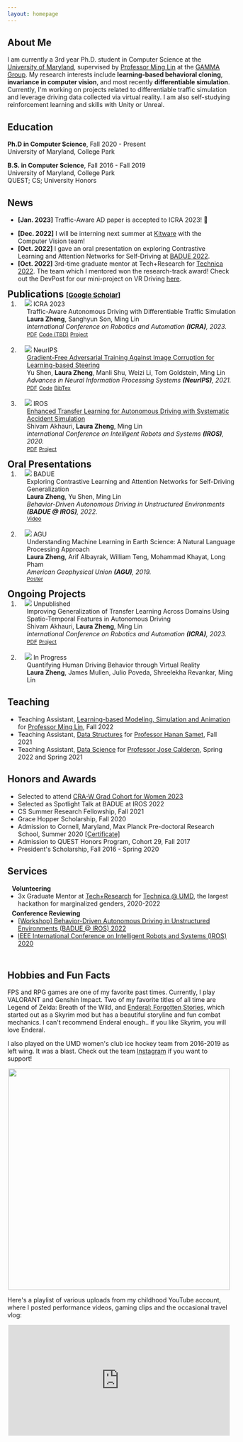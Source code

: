 ```yaml
---
layout: homepage
---
```


## About Me

I am currently a 3rd year Ph.D. student in Computer Science at the [University of Maryland](https://www.cs.umd.edu/), supervised by [Professor Ming Lin](https://www.cs.umd.edu/~lin/) at the [GAMMA Group](https://gamma.umd.edu/). My research interests include **learning-based behavioral cloning**, **invariance in computer vision**, and most recently **differentiable simulation**. Currently, I'm working on projects related to differentiable traffic simulation and leverage driving data collected via virtual reality. I am also self-studying reinforcement learning and skills with Unity or Unreal. 

<!-- <strong style="color:#e74d3c; font-weight:600">I am looking for a postdoc or research scientist position in the US and EU. I would appreciate a ping if you see a job I might fit.</strong> -->

## Education

**Ph.D in Computer Science**, Fall 2020 - Present <br>
University of Maryland, College Park <br>

**B.S. in Computer Science**, Fall 2016 - Fall 2019<br>
University of Maryland, College Park <br>
QUEST; CS; University Honors <br>

## News
- **[Jan. 2023]** Traffic-Aware AD paper is accepted to ICRA 2023! 🎉
<!-- - **[Dec. 2022]** Completed my Masters-along-the-way. -->
- **[Dec. 2022]**  I will be interning next summer at [Kitware](https://www.kitware.com/) with the Computer Vision team!
- **[Oct. 2022]**  I gave an oral presentation on exploring Contrastive Learning and Attention Networks for Self-Driving at [BADUE 2022](https://gamma.umd.edu/workshops/badue22/).
- **[Oct. 2022]** 3rd-time graduate mentor at Tech+Research for [Technica 2022](https://gotechnica.org/). The team which I mentored won the research-track award! Check out the DevPost for our mini-project on VR Driving [here](https://devpost.com/software/measuring-driver-behavior-through-vr-simulation).
<!-- - **[Oct. 2022]** Submitted a paper to [IEEE VR 2023](https://ieeevr.org/2023/). -->
<!-- - **[Sept. 2022]**  Submitted two papers to [ICRA 2023](https://www.icra2023.org/). -->

<h2 id="publications" style="margin: 2px 0px -15px;">Publications <temp style="font-size:15px;">[</temp><a href="https://scholar.google.com/citations?user=kGUj-dIAAAAJ&hl=en" target="_blank" style="font-size:15px;">Google Scholar</a><temp style="font-size:15px;">]</temp><temp style="font-size:15px;"></temp></h2>

<div class="publications">
<ol class="bibliography">

<li>
<div class="pub-row">
  <div class="col-sm-3 abbr" style="position: relative;padding-right: 15px;padding-left: 15px;">
    <img src="./assets/img/traffic_driving.png" class="teaser img-fluid z-depth-1">
            <abbr class="badge">ICRA 2023</abbr>
  </div>
  <div id="zhengtraffic22" class="col-sm-9" style="position: relative;width: 100%;padding-right: 15px;padding-left: 20px;">
      <div class="title">Traffic-Aware Autonomous Driving with Differentiable Traffic Simulation</div>
      <div class="author"><strong>Laura Zheng</strong>, Sanghyun Son, Ming Lin </div>
      <div class="periodical"><em> International Conference on Robotics and Automation <strong>(ICRA)</strong>, 2023.</em>
      </div>
    <div class="links">
      <a href="https://arxiv.org/pdf/2210.03772.pdf" class="btn btn-sm z-depth-0" role="button" target="_blank" style="font-size:12px;">PDF</a>
      <a href="https://github.com/" class="btn btn-sm z-depth-0" role="button" target="_blank" style="font-size:12px;">Code (TBD)</a>
      <a href="https://gamma.umd.edu/trafficdriving/" class="btn btn-sm z-depth-0" role="button" target="_blank" style="font-size:12px;">Project</a>
    </div>
  </div>
</div>
</li>

<br>

<li>
<div class="pub-row">
  <div class="col-sm-3 abbr" style="position: relative;padding-right: 15px;padding-left: 15px;">
    <img src="./assets/img/shen2021nips.jpeg" class="teaser img-fluid z-depth-1">
            <abbr class="badge">NeurIPS</abbr>
  </div>
  <div id="shen2021nips" class="col-sm-9" style="position: relative;width: 100%;padding-right: 15px;padding-left: 20px;">
      <div class="title"><a href="https://proceedings.neurips.cc/paper/2021/hash/dce8af15f064d1accb98887a21029b08-Abstract.html ">Gradient-Free Adversarial Training Against Image Corruption for Learning-based Steering</a></div>
      <div class="author">Yu Shen, <strong>Laura Zheng</strong>, Manli Shu, Weizi Li, Tom Goldstein, Ming Lin </div>
      <div class="periodical"><em>Advances in Neural Information Processing Systems <strong>(NeurIPS)</strong>, 2021.</em>
      </div>
    <div class="links">
      <a href="https://proceedings.neurips.cc/paper/2021/file/dce8af15f064d1accb98887a21029b08-Paper.pdf" class="btn btn-sm z-depth-0" role="button" target="_blank" style="font-size:12px;">PDF</a>
      <a href="https://github.com/YuShen0118/Multi_Perturbation_Robustness" class="btn btn-sm z-depth-0" role="button" target="_blank" style="font-size:12px;">Code</a>
      <a href="https://proceedings.neurips.cc/paper/13633-/bibtex" class="btn btn-sm z-depth-0" role="button" target="_blank" style="font-size:12px;">BibTex</a>
    </div>
  </div>
</div>
</li>

<br>

<li>
<div class="pub-row">
  <div class="col-sm-3 abbr" style="position: relative;padding-right: 15px;padding-left: 15px;">
    <img src="./assets/img/etladsas.png" class="teaser img-fluid z-depth-1">
            <abbr class="badge">IROS</abbr>
  </div>
  <div id="shen2021nips" class="col-sm-9" style="position: relative;width: 100%;padding-right: 15px;padding-left: 20px;">
      <div class="title"><a href="https://ieeexplore.ieee.org/abstract/document/9341538">Enhanced Transfer Learning for Autonomous Driving with Systematic Accident Simulation</a></div>
      <div class="author">Shivam Akhauri, <strong>Laura Zheng</strong>, Ming Lin </div>
      <div class="periodical"><em>International Conference on Intelligent Robots and Systems <strong>(IROS)</strong>, 2020.</em>
      </div>
    <div class="links">
      <a href="https://arxiv.org/pdf/2007.12148.pdf" class="btn btn-sm z-depth-0" role="button" target="_blank" style="font-size:12px;">PDF</a>
      <a href="https://gamma.umd.edu/etladsas/" class="btn btn-sm z-depth-0" role="button" target="_blank" style="font-size:12px;">Project</a>
    </div>
  </div>
</div>
</li>

</ol>
</div>

<h2 id="workshops" style="margin: 2px 0px -15px;">Oral Presentations<temp style="font-size:15px;"></temp><temp style="font-size:15px;"></temp></h2>

<div class="publications">
<ol class="bibliography">
<li>
<div class="pub-row">
  <div class="col-sm-3 abbr" style="position: relative;padding-right: 15px;padding-left: 15px;">
    <img src="./assets/img/badue22.png" class="teaser img-fluid z-depth-1">
            <abbr class="badge">BADUE</abbr>
  </div>
  <div id="zhengbadue22" class="col-sm-9" style="position: relative;width: 100%;padding-right: 15px;padding-left: 20px;">
      <div class="title">Exploring Contrastive Learning and Attention Networks for Self-Driving Generalization</div>
      <div class="author"><strong>Laura Zheng</strong>, Yu Shen, Ming Lin </div>
      <div class="periodical"><em> Behavior-Driven Autonomous Driving in Unstructured Environments <strong>(BADUE @ IROS)</strong>, 2022.</em>
      </div>
    <div class="links">
      <a href="https://youtu.be/O9zZ6knHv54" class="btn btn-sm z-depth-0" role="button" target="_blank" style="font-size:12px;">Video</a>
    </div>
  </div>
</div>
</li>

<br>

<li>
<div class="pub-row">
  <div class="col-sm-3 abbr" style="position: relative;padding-right: 15px;padding-left: 15px;">
    <img src="./assets/img/agu19.png" class="teaser img-fluid z-depth-1">
            <abbr class="badge">AGU</abbr>
  </div>
  <div id="zhengbadue22" class="col-sm-9" style="position: relative;width: 100%;padding-right: 15px;padding-left: 20px;">
      <div class="title">Understanding Machine Learning in Earth Science: A Natural Language Processing Approach</div>
      <div class="author"><strong>Laura Zheng</strong>, Arif Albayrak, William Teng, Mohammad Khayat, Long Pham </div>
      <div class="periodical"><em> American Geophysical Union <strong>(AGU)</strong>, 2019.</em>
      </div>
    <div class="links">
      <a href="https://ntrs.nasa.gov/citations/20200000390" class="btn btn-sm z-depth-0" role="button" target="_blank" style="font-size:12px;">Poster</a>
    </div>
  </div>
</div>
</li>

</ol>
</div>

<h2 id="unpublished" style="margin: 2px 0px -15px;">Ongoing Projects <temp style="font-size:15px;"></temp><temp style="font-size:15px;"></temp></h2>

<div class="publications">
<ol class="bibliography">

<li>
<div class="pub-row">
  <div class="col-sm-3 abbr" style="position: relative;padding-right: 15px;padding-left: 15px;">
    <img src="./assets/img/stltransfer.png" class="teaser img-fluid z-depth-1">
            <abbr class="badge">Unpublished</abbr>
  </div>
  <div id="zhengtraffic22" class="col-sm-9" style="position: relative;width: 100%;padding-right: 15px;padding-left: 20px;">
      <div class="title">Improving Generalization of Transfer Learning Across Domains Using Spatio-Temporal Features in Autonomous Driving</div>
      <div class="author">Shivam Akhauri, <strong>Laura Zheng</strong>, Ming Lin </div>
      <div class="periodical"><em> International Conference on Robotics and Automation <strong>(ICRA)</strong>, 2023.</em>
      </div>
    <div class="links">
      <a href="https://arxiv.org/pdf/2103.08116.pdf" class="btn btn-sm z-depth-0" role="button" target="_blank" style="font-size:12px;">PDF</a>
      <!-- <a href="https://github.com/" class="btn btn-sm z-depth-0" role="button" target="_blank" style="font-size:12px;">Code (TBD)</a> -->
      <a href="https://gamma.umd.edu/stltransfer/" class="btn btn-sm z-depth-0" role="button" target="_blank" style="font-size:12px;">Project</a>
    </div>
  </div>
</div>
</li>

<br> 

<li>
<div class="pub-row">
  <div class="col-sm-3 abbr" style="position: relative;padding-right: 15px;padding-left: 15px;">
    <img src="./assets/img/vrdriving_teaser.png" class="teaser img-fluid z-depth-1">
            <abbr class="badge">In Progress</abbr>
  </div>
  <div id="zhengvrdriving22" class="col-sm-9" style="position: relative;width: 100%;padding-right: 15px;padding-left: 20px;">
      <div class="title">Quantifying Human Driving Behavior through Virtual Reality</div>
      <div class="author"><strong>Laura Zheng</strong>, James Mullen, Julio Poveda, Shreelekha Revankar, Ming Lin </div>
      <!-- <div class="periodical"><em> International Conference on Robotics and Automation <strong>(ICRA)</strong>, 2023.</em> -->
      <!-- </div> -->
    <!-- <div class="links">
      <a href="https://arxiv.org/pdf/2210.03772.pdf" class="btn btn-sm z-depth-0" role="button" target="_blank" style="font-size:12px;">PDF</a>
      <a href="https://github.com/" class="btn btn-sm z-depth-0" role="button" target="_blank" style="font-size:12px;">Code (TBD)</a>
      <a href="https://gamma.umd.edu/traffic_driving/" class="btn btn-sm z-depth-0" role="button" target="_blank" style="font-size:12px;">Project</a>
    </div> -->
  </div>
</div>
</li>

</ol>
</div>

## Teaching
- Teaching Assistant, [Learning-based Modeling, Simulation and Animation](http://www.cs.umd.edu/class/fall2022/cmsc828X/) for [Professor Ming Lin](http://www.cs.umd.edu/~lin/), Fall 2022
- Teaching Assistant, [Data Structures](http://www.cs.umd.edu/class/fall2021/cmsc420-0301/) for [Professor Hanan Samet](http://www.cs.umd.edu/~hjs/), Fall 2021
- Teaching Assistant, [Data Science](https://github.com/cmsc320/spring2022) for [Professor Jose Calderon](http://jmct.cc/), Spring 2022 and Spring 2021

## Honors and Awards 
- Selected to attend [CRA-W Grad Cohort for Women 2023](https://cra.org/cra-wp/grad-cohort-for-women/)
- Selected as Spotlight Talk at BADUE at IROS 2022
- CS Summer Research Fellowship, Fall 2021
- Grace Hopper Scholarship, Fall 2020 
- Admission to Cornell, Maryland, Max Planck Pre-doctoral Research School, Summer 2020 [[Certificate]](./assets/docs/cmmrs_zheng.pdf)
- Admission to QUEST Honors Program, Cohort 29, Fall 2017 
- President's Scholarship, Fall 2016 - Spring 2020

## Services

<h4 style="margin:0 10px 0;">Volunteering</h4>

<ul style="margin:0 0 5px;">
  <li> 3x Graduate Mentor at <a href="https://inclusion.cs.umd.edu/events/techresearch">Tech+Research</a> for <a href="https://gotechnica.org/">Technica @ UMD</a>, the largest hackathon for marginalized genders, 2020-2022 </li>
</ul>

<h4 style="margin:0 10px 0;">Conference Reviewing</h4>

<ul style="margin:0 0 5px;">
  <!-- <li><a href="https://ieeevr.org/2023/"><autocolor>IEEE Conference on Virtual Reality and 3D User Interfaces (IEEE VR) 2023</autocolor></a></li> -->
  <li><a href="https://gamma.umd.edu/workshops/badue22/"><autocolor> [Workshop] Behavior-Driven Autonomous Driving in Unstructured Environments (BADUE @ IROS) 2022</autocolor></a></li>
  <li><a href="https://www.iros2020.org/"><autocolor> IEEE International Conference on Intelligent Robots and Systems (IROS) 2020</autocolor></a></li>
</ul>

<br>


## Hobbies and Fun Facts

<!-- I used to compete in undergraduate collegiate league for Counter-Strike: GO in undergrad, and picked up VALORANT in 2020 for fun when the beta was out. I do not compete anymore, but I love following the main stream pro scene as well as the [Game Changers (GC)](https://playvalorant.com/en-us/news/esports/vct-game-changers/) scene. Game Changers is a league for marginalized genders and is dedicated to mitigating gender disparities and encouraging competitive participation from women and nonbinary players in VALORANT. I have genuinely enjoyed watching the growth and acceptance of marginalized genders in FPS in the last 2 years as a result of these initatives.  -->

FPS and RPG games are one of my favorite past times. Currently, I play VALORANT and Genshin Impact. Two of my favorite titles of all time are Legend of Zelda: Breath of the Wild, and [Enderal: Forgotten Stories](https://store.steampowered.com/app/933480/Enderal_Forgotten_Stories/), which started out as a Skyrim mod but has a beautiful storyline and fun combat mechanics. I can't recommend Enderal enough.. if you like Skyrim, you will love Enderal. 

I also played on the UMD women's club ice hockey team from 2016-2019 as left wing. It was a blast. Check out the team [Instagram](https://www.instagram.com/terpswhockey/) if you want to support! 
<!-- ![UMD WICE 2019](./assets/img/wice2019.jpeg "WICE 2019") -->
<p align="center">
  <img src="./assets/img/wice2019.jpeg" width="500"/>
</p>

Here's a playlist of various uploads from my childhood YouTube account, where I posted performance videos, gaming clips and the occasional travel vlog:

<p align="center">
<iframe width="500" height="250" src="https://www.youtube.com/embed/videoseries?list=PLzr8pDcbqManQJOkOsQfV5pv38gbqUZuq" title="YouTube video player" frameborder="0" allow="accelerometer; autoplay; clipboard-write; encrypted-media; gyroscope; picture-in-picture" allowfullscreen></iframe>
</p>